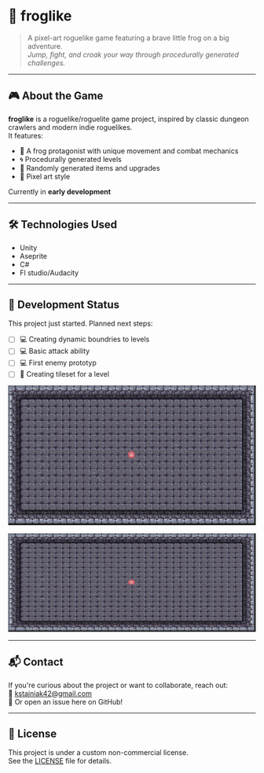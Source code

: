 # 🐸 froglike

> A pixel-art roguelike game featuring a brave little frog on a big adventure.  
> *Jump, fight, and croak your way through procedurally generated challenges.*

---

## 🎮 About the Game

**froglike** is a roguelike/roguelite game project, inspired by classic dungeon crawlers and modern indie roguelikes.  
It features:
- 🐸 A frog protagonist with unique movement and combat mechanics
- 🌀 Procedurally generated levels
- 🧪 Randomly generated items and upgrades
- 🎨 Pixel art style

Currently in **early development**

---

## 🛠️ Technologies Used

- Unity
- Aseprite
- C#
- Fl studio/Audacity

---

## 📅 Development Status

This project just started.
Planned next steps:
- [ ] 💻 Creating dynamic boundries to levels
- [ ] 💻 Basic attack ability
- [ ] 💻 First enemy prototyp
- [ ] 🎨 Creating tileset for a level

![First Preview](img/progress2.png)

<img src="img/progress2.png" alt="First Preview" width="600" height="200"/>

---

## 📬 Contact

If you're curious about the project or want to collaborate, reach out:  
📧 kstajniak42@gmail.com  
🐸 Or open an issue here on GitHub!

---

## 📄 License

This project is under a custom non-commercial license.  
See the [LICENSE](./LICENSE) file for details.
